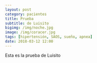 ```yaml
---
layout: post
category: pacientes
title: Prueba
subtitle: de Luisito
bigimg: /img/noche.jpg
image: /img/coracer.jpg
tags: [hipertensión, SAOS, sueño, apnea]
date: 2018-03-12 12:00
---
```


Esta es la prueba de Luisito
